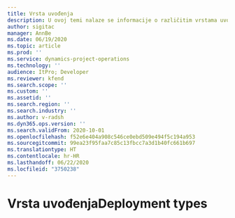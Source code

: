 ```yaml
---
title: Vrsta uvođenja
description: U ovoj temi nalaze se informacije o različitim vrstama uvođenja projektnih operacija, što vam pomaže pri određivanju onih koje su prave za vašu tvrtku.
author: sigitac
manager: AnnBe
ms.date: 06/19/2020
ms.topic: article
ms.prod: ''
ms.service: dynamics-project-operations
ms.technology: ''
audience: ItPro; Developer
ms.reviewer: kfend
ms.search.scope: ''
ms.custom: ''
ms.assetid: ''
ms.search.region: ''
ms.search.industry: ''
ms.author: v-radsh
ms.dyn365.ops.version: ''
ms.search.validFrom: 2020-10-01
ms.openlocfilehash: f52e6e404a908c546ce0ebd509e494f5c194a953
ms.sourcegitcommit: 99ea23f95faa7c85c13fbcc7a3d1b40fc661b697
ms.translationtype: HT
ms.contentlocale: hr-HR
ms.lasthandoff: 06/22/2020
ms.locfileid: "3750238"
---
```

# <a name="deployment-types"></a><span data-ttu-id="db7a1-103">Vrsta uvođenja</span><span class="sxs-lookup"><span data-stu-id="db7a1-103">Deployment types</span></span>

